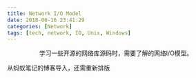 ```yaml
---
title: Network I/O Model
date: 2018-06-16 23:41:29
categories: [Network]
tags: [tech, network, IO, Unix, Windows]
---
```


<center>学习一些开源的网络库源码时，需要了解的网络I/O模型。</center>

<!-- more -->

从蚂蚁笔记的博客导入，还需重新排版
